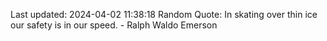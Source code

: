 Last updated: 2024-04-02 11:38:18
Random Quote: In skating over thin ice our safety is in our speed. - Ralph Waldo Emerson